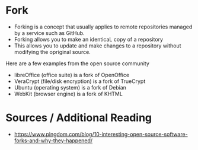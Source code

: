 # Fork

* Forking is a concept that usually applies to remote repositories managed by a service such as GitHub.
* Forking allows you to make an identicaL copy of a repository
* This allows you to update and make changes to a repository without modifying the opriginal source.

Here are a few examples from the open source community

* libreOffice (office suite) is a fork of OpenOffice
* VeraCrypt (file/disk encryption) is a fork of TrueCrypt
* Ubuntu (operating system) is a fork of Debian
* WebKit (browser engine) is a fork of KHTML

# Sources / Additional Reading

* https://www.pingdom.com/blog/10-interesting-open-source-software-forks-and-why-they-happened/